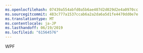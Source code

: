 ```yaml
---
ms.openlocfilehash: 07439a554abfd0a5b6ae407d2d029d2e4a0970cc
ms.sourcegitcommit: 483c777a1537ccab6a2a2da6a5d1fe4470dd0e7e
ms.translationtype: MT
ms.contentlocale: ja-JP
ms.lasthandoff: 06/19/2019
ms.locfileid: "61564576"
---
```

WPF